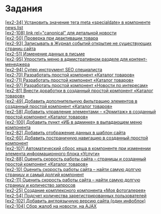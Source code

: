# Задания

[[ex2-34] Установить значение тега meta «specialdate» в компоненте news.list](wiki/task2-34.md)<br>
[[ex2-108] link rel="canonical" для детальной новости](wiki/task2-108.md)<br>
[[ex2-50] Проверка при деактивации товара](wiki/task2-50.md)<br>
[[ex2-93] Записывать в Журнал событий открытие не существующих страниц сайта](wiki/task2-93.md)<br>
[[ex2-51] Изменение данных в письме ](wiki/task2-51.md)<br>
[[ex2-95] Упростить меню в адмистративном разделе для контент-менеджера](wiki/task2-95.md)<br>
[[ex2-94] Супер инструмент SEO специалиста](wiki/task2-94.md)<br>
[[ex2-70] Разработать простой компонент «Каталог товаров»](wiki/task2-70.md)<br>
[[ex2-71] Разработать простой компонент «Каталог товаров»](wiki/task2-71.md)<br>
[[ex2-97]  Разработать простой компонент «Новости по интересам»](wiki/task2-97.md)<br>
[[ex2-81] Внести доработки в созданный простой компонент «Каталог товаров»](wiki/task2-81.md)<br>
[[ex2-49] Добавить дополнительную фильтрацию элементов в созданный простой компонент «Каталог товаров»](wiki/task2-49.md)<br>
[[ex2-58] Добавить управление элементами – «Эрмитаж» в созданный простой компонент «Каталог товаров»](wiki/task2-58.md)<br>
[[ex2-100] Добавить пункт «ИБ в админке» в выпадающем меню компонента](wiki/task2-100.md)<br>
[[ex2-82] Добавить отображение данных в шаблон сайта](wiki/task2-82.md)<br>
[[ex2-60] Добавить постраничную навигацию в созданный простой компонент](wiki/task2-60.md)<br>
[[ex2-107] Автоматический сброс кеша в компоненте при изменении элемента информационного блока «Услуги»](wiki/task2-107.md)<br>
[[ex2-88] Оценить скорость работы сайта – страницы и созданный простой компонент «Каталог товаров»](wiki/task2-88.md)<br>
[[ex2-10] Оценить скорость работы сайта – найти самую долгую страницу и самый долгий компонент](wiki/task2-10.md)<br>
[[ex2-11] Оценить скорость работы сайта – найти самую долгую страницу и количество запросов](wiki/task2-11.md)<br>
[[ex2-25] Создание комплексного компонента «Моя фотогалерея»](wiki/task2-25.md)<br>
[[ex2-54] Подсчет количества зарегистрированных пользователей](wiki/task2-54.md)<br>
[[ex2-102] Добавить англоязычную версию сайта (один инфоблок)](wiki/task2-102.md)<br>
[[ex2-104] Сбор жалоб на новости, на AJAX](wiki/task2-104.md)<br>